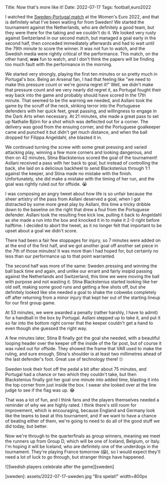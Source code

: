 Title: Now that's more like it!
Date: 2022-07-17
Tags: football,euro2022

I watched the [Sweden-Portugal
match](https://www.uefa.com/womenseuro/match/2032223--sweden-vs-portugal/) at
the Women's Euro 2022, and that is definitely what I've been waiting for from
Sweden! We started the tournament against the Netherlands, who are definitely a
good team, but they were there for the taking and we couldn't do it. We looked
very rusty against Switzerland in our second match, but managed a goal early in
the second half, then conceded immediately afterwards and had to wait until the
79th minute to score the winner. It was not fun to watch, and the Swedish media
were rightly critical of the performance. This match, on the other hand, **was**
fun to watch, and I don't think the papers will be finding too much fault with
the performance in the morning.

We started very strongly, playing the first ten minutes or so pretty much in
Portugal's box. Being an Arsenal fan, I had that feeling like "we need to make
this pressure count or we're gonna regret it!" Well, we didn't make that
pressure count and we very nearly did regret it, as Portugal fought their way
back into the game and probably should have scored in the 17th minute. That
seemed to be the warning we needed, and Asllani took the game by the scruff of
the neck, striking terror into the Portuguese defenders with her quick feet,
great passing, and willingness to engage in the Dark Arts when necessary. At 21
minutes, she made a great pass to set up Nathalie Björn for a shot which was
deflected out for a corner. The delivery was good from the ensuing corner, and
the Portuguese goalkeeper came and punched it but didn't get much distance, and
when the ball dropped for Filippa Angeldahl, she blasted it in.

We continued turning the screw with some great pressing and varied attacking
play, winning a few more corners and looking dangerous, and then on 42 minutes,
Stina Blackstenius scored the goal of the tournament! Asllani received a pass
with her back to goal, but instead of controlling the back, she laid on a
delicious backheel to send Blackstenius through 1:1 against the keeper, and
Stina made no mistake with the finish. Unfortunately, she did make a mistake
with the timing of her run, and the goal was rightly ruled out for offside. 😭

I was composing an angry tweet about how life is so unfair because the sheer
artistry of the pass from Asllani deserved a goal, when I got distracted by some
more great play by Asllani, this time a tricky dribble down to the baseline on
the right that drew a foul from the Portuguese defender. Asllani took the
resulting free kick low, pulling it back to Angeldahl as she made a run into the
box and knocked it in to make it 2-0 right before halftime. I decided to abort
the tweet, as it no longer felt that important to be upset about a goal we
didn't score.

There had been a fair few stoppages for injury, so 7 minutes were added on at
the end of the first half, and we got another goal off another set piece in the
7th of those minutes! It was more than I had hoped for, but certainly no less
than our performance up to that point warranted.

The second half was more of the same: Sweden pressing and winning the ball back
time and again, and unlike our errant and fairly insipid passing against the
Netherlands and Switzerland, this time we were moving the ball with purpose and
not wasting it. Stina Blackstenius started looking like her old self, making
some good runs and getting a few shots off, but she definitely looked like she
needed a goal to shake the cobwebs completely off after returning from a minor
injury that kept her out of the starting lineup for our first group game.

At 53 minutes, we were awarded a penalty (rather harshly, I have to admit) for a
handball in the box by Portugal. Asllani stepped up to take it, and put it so
far into the bottom right corner that the keeper couldn't get a hand to even
though she guessed the right way.

A few minutes later, Stina B finally got the goal she needed, with a beautiful
looping header over the keeper off the inside of the far post, but of course it
was ruled out for offside. They showed the frame that VAR used to make the
ruling, and sure enough, Stina's shoulder is at least two millimetres ahead of
the last defender's foot. Great use of technology there! 🙄

Sweden took their foot off the pedal a bit after about 75 minutes, and Portugal
had a chance or two which they couldn't take, but then Blackstenius finally got
her goal one minute into added time, blasting it into the top corner from just
inside the box. I swear she looked over at the line judge to see if the flag was
up. 😂

That was a lot of fun, and I think fans and the players themselves needed a
reminder of why we are highly rated. I think there's still room for improvement,
which is encouraging, because England and Germany look like the teams to beat at
this tournament, and if we want to have a chance of beating either of them,
we're going to need to do all of the good stuff we did today, but better.

Now we're through to the quarterfinals as group winners, meaning we meet the
runners up from Group D, which will be one of Iceland, Belgium, or Italy. I'm
hoping it will be Iceland, who are definitely one of the underdogs in the
tournament. They're playing France tomorrow (😱), so I would expect they'll need
a lot of luck to go through, but stranger things have happened.

![Swedish players celebrate after the game][sweden]

[sweden]: assets/2022-07-17-sweden.jpg "Bra spelat!" width=800px
